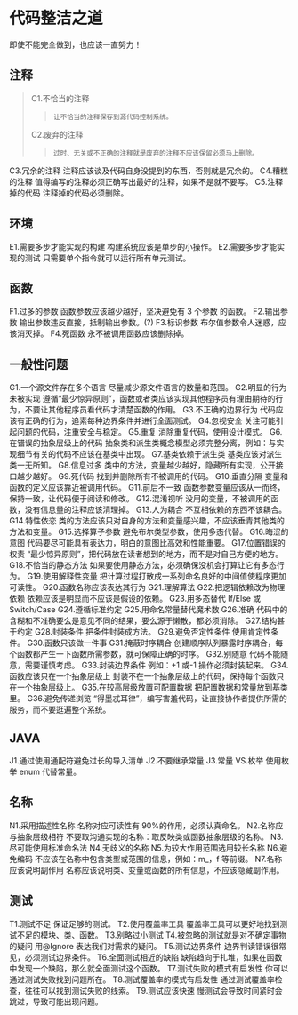 代码整洁之道
===================

即使不能完全做到，也应该一直努力！

## 注释

> C1.不恰当的注释
>>     让不恰当的注释保存到源代码控制系统。
> C2.废弃的注释
>>     过时、无关或不正确的注释就是废弃的注释不应该保留必须马上删除。
C3.冗余的注释
     注释应该谈及代码自身没提到的东西，否则就是冗余的。
C4.糟糕的注释
     值得编写的注释必须正确写出最好的注释，如果不是就不要写。
C5.注释掉的代码
     注释掉的代码必须删除。

## 环境

E1.需要多步才能实现的构建
     构建系统应该是单步的小操作。
E2.需要多步才能实现的测试
     只需要单个指令就可以运行所有单元测试。

## 函数

F1.过多的参数
     函数参数应该越少越好，坚决避免有 3 个参数 的函数。
F2.输出参数
     输出参数违反直接，抵制输出参数。(?)
F3.标识参数
     布尔值参数令人迷惑，应该消灭掉。
F4.死函数
     永不被调用函数应该删除掉。

## 一般性问题

G1.一个源文件存在多个语言
     尽量减少源文件语言的数量和范围。
G2.明显的行为未被实现
     遵循“最少惊异原则”，函数或者类应该实现其他程序员有理由期待的行为，不要让其他程序员看代码才清楚函数的作用。
G3.不正确的边界行为
     代码应该有正确的行为，追索每种边界条件并进行全面测试。
G4.忽视安全
     关注可能引起问题的代码，注重安全与稳定。
G5.重复
     消除重复代码，使用设计模式。
G6.在错误的抽象层级上的代码
     抽象类和派生类概念模型必须完整分离，例如：与实现细节有关的代码不应该在基类中出现。
G7.基类依赖于派生类
     基类应该对派生类一无所知。
G8.信息过多
     类中的方法，变量越少越好，隐藏所有实现，公开接口越少越好。
G9.死代码
     找到并删除所有不被调用的代码。
G10.垂直分隔
     变量和函数的定义应该靠近被调用代码。
G11.前后不一致
     函数参数变量应该从一而终，保持一致，让代码便于阅读和修改。
G12.混淆视听
     没用的变量，不被调用的函数，没有信息量的注释应该清理掉。
G13.人为耦合
     不互相依赖的东西不该耦合。
G14.特性依恋
     类的方法应该只对自身的方法和变量感兴趣，不应该垂青其他类的方法和变量。
G15.选择算子参数
     避免布尔类型参数，使用多态代替。
G16.晦涩的意图
     代码要尽可能具有表达力，明白的意图比高效和性能重要。
G17.位置错误的权责
     “最少惊异原则”，把代码放在读者想到的地方，而不是对自己方便的地方。
G18.不恰当的静态方法
     如果要使用静态方法，必须确保没机会打算让它有多态行为。
G19.使用解释性变量
     把计算过程打散成一系列命名良好的中间值使程序更加可读性。
G20.函数名称应该表达其行为
G21.理解算法
G22.把逻辑依赖改为物理依赖
     依赖应该是明显而不应该是假设的依赖。
G23.用多态替代 If/Else 或 Switch/Case
G24.遵循标准约定
G25.用命名常量替代魔术数
G26.准确
     代码中的含糊和不准确要么是意见不同的结果，要么源于懒散，都必须消除。
G27.结构甚于约定
G28.封装条件
     把条件封装成方法。
G29.避免否定性条件
     使用肯定性条件。
G30.函数只该做一件事
G31.掩蔽时序耦合
     创建顺序队列暴露时序耦合，每个函数都产生一下函数所需参数，就可保障正确的时序。
G32.别随意
     代码不能随意，需要谨慎考虑。
G33.封装边界条件
     例如：+1 或-1 操作必须封装起来。
G34.函数应该只在一个抽象层级上
     封装不在一个抽象层级上的代码，保持每个函数只在一个抽象层级上。
G35.在较高层级放置可配置数据
     把配置数据和常量放到基类里。
G36.避免传递浏览
     “得墨忒耳律”，编写害羞代码，让直接协作者提供所需的服务，而不要逛遍整个系统。

## JAVA

J1.通过使用通配符避免过长的导入清单
J2.不要继承常量
J3.常量 VS.枚举
     使用枚举 enum 代替常量。

## 名称

N1.采用描述性名称
     名称对应可读性有 90%的作用，必须认真命名。
N2.名称应与抽象层级相符
     不要取沟通实现的名称：取反映类或函数抽象层级的名称。
N3.尽可能使用标准命名法
N4.无歧义的名称
N5.为较大作用范围选用较长名称
N6.避免编码
     不应该在名称中包含类型或范围的信息，例如：m_，f 等前缀。
N7.名称应该说明副作用
     名称应该说明类、变量或函数的所有信息，不应该隐藏副作用。

## 测试

T1.测试不足
     保证足够的测试。
T2.使用覆盖率工具
     覆盖率工具可以更好地找到测试不足的模块、类、函数。
T3.别略过小测试
T4.被忽略的测试就是对不确定事物的疑问
     用@Ignore 表达我们对需求的疑问。
T5.测试边界条件
     边界判读错误很常见，必须测试边界条件。
T6.全面测试相近的缺陷
     缺陷趋向于扎堆，如果在函数中发现一个缺陷，那么就全面测试这个函数。
T7.测试失败的模式有启发性
     你可以通过测试失败找到问题所在。
T8.测试覆盖率的模式有启发性
     通过测试覆盖率检查，往往可以找到测试失败的线索。
T9.测试应该快速
     慢测试会导致时间紧时会跳过，导致可能出现问题。
